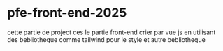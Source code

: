 # pfe-front-end-2025
cette partie de project ces le partie front-end crier par vue js en utilisant des bebliotheque comme tailwind pour le style et autre bebliotheque
